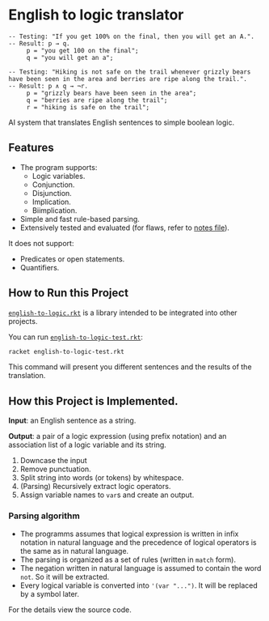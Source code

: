 # English to logic translator

```plain
-- Testing: "If you get 100% on the final, then you will get an A.".
-- Result: p → q.
     p = "you get 100 on the final";
     q = "you will get an a";

-- Testing: "Hiking is not safe on the trail whenever grizzly bears have been seen in the area and berries are ripe along the trail.".
-- Result: p ∧ q → ¬r.
     p = "grizzly bears have been seen in the area";
     q = "berries are ripe along the trail";
     r = "hiking is safe on the trail";
```

AI system that translates English sentences to simple boolean logic. 

## Features

- The program supports:
  - Logic variables.
  - Conjunction.
  - Disjunction.
  - Implication.
  - Biimplication.
- Simple and fast rule-based parsing.
- Extensively tested and evaluated (for flaws, refer to [notes file](notes.txt)).

It does not support:
- Predicates or open statements.
- Quantifiers.

## How to Run this Project

[`english-to-logic.rkt`](english-to-logic.rkt) is a library intended to be integrated into other projects.

You can run [`english-to-logic-test.rkt`](english-to-logic-test.rkt):

```sh
racket english-to-logic-test.rkt
```

This command will present you different sentences and the results of the translation.

## How this Project is Implemented.

**Input**: an English sentence as a string.

**Output**: a pair of a logic expression (using prefix notation) and an association list of a logic variable and its string.

1. Downcase the input
2. Remove punctuation.
3. Split string into words (or tokens) by whitespace.
4. (Parsing) Recursively extract logic operators.
5. Assign variable names to `var`s and create an output.

### Parsing algorithm

- The programms assumes that logical expression is written in infix notation in natural language and the precedence of logical operators is the same as in natural language.
- The parsing is organized as a set of rules (written in `match` form).
- The negation written in natural language is assumed to contain the word `not`. So it will be extracted.
- Every logical variable is converted into `'(var "...")`. It will be replaced by a symbol later.

For the details view the source code.
